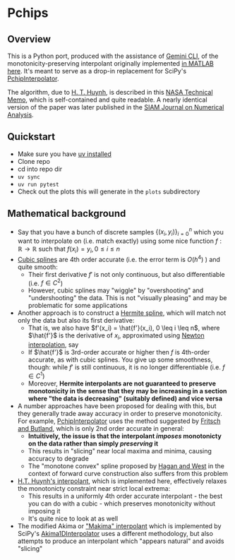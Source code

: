# Pchips

## Overview

This is a Python port, produced with the assistance of [Gemini CLI](https://github.com/google-gemini/gemini-cli), of the monotonicity-preserving interpolant originally implemented [in MATLAB here](https://github.com/vglazer/USRA/tree/master/interpolation). It's meant to serve as a drop-in replacement for SciPy's [PchipInterpolator](https://docs.scipy.org/doc/scipy/reference/generated/scipy.interpolate.PchipInterpolator.html).

The algorithm, due to [H. T. Huynh](https://scholar.google.com/citations?user=ZXhGCtwAAAAJ&hl=en), is described in this [NASA Technical Memo](https://ntrs.nasa.gov/citations/19910011517), which is self-contained and quite readable. A nearly identical version of the paper was later published in the [SIAM Journal on Numerical Analysis](https://epubs.siam.org/doi/10.1137/0730004).

## Quickstart

- Make sure you have [uv installed](https://docs.astral.sh/uv/getting-started/installation/)
- Clone repo
- cd into repo dir
- `uv sync`
- `uv run pytest`
- Check out the plots this will generate in the `plots` subdirectory

## Mathematical background

- Say that you have a bunch of discrete samples $\{(x_i, y_i)\}_{i = 0}^{n}$ which you want to interpolate on (i.e. match exactly) using some nice function $f: \mathbb{R} \rightarrow \mathbb{R}$ such that $f(x_i) = y_i, 0 \leq i \leq n$
- [Cubic splines](https://en.wikiversity.org/wiki/Cubic_Spline_Interpolation) are 4th order accurate (i.e. the error term is $O(h^4)$ ) and quite smooth:
  - Their first derivative $f'$ is not only continuous, but also differentiable (i.e. $f \in C^2$)
  - However, cubic splines may "wiggle" by "overshooting" and "undershooting" the data. This is not "visually pleasing" and may be problematic for some applications
- Another approach is to construct a [Hermite spline](https://en.wikipedia.org/wiki/Cubic_Hermite_spline), which will match not only the data but also its first derivative:
  - That is, we also have $f'(x_i) = \hat{f'}(x_i), 0 \leq i \leq n$, where $\hat{f'}$ is the derivative of $x_i$, approximated using [Newton interpolation](https://en.wikipedia.org/wiki/Polynomial_interpolation#Newton_Interpolation), say
  - If $\hat{f'}$ is 3rd-order accurate or higher then $f$ is 4th-order accurate, as with cubic splines. You give up some smoothness, though: while $f'$ is still continuous, it is no longer differentiable (i.e. $f \in C^1$)
  - Moreover, **Hermite interpolants are not guaranteed to preserve monotonicity in the sense that they may be increasing in a section where "the data is decreasing" (suitably defined) and vice versa**
- A number approaches have been proposed for dealing with this, but they generally trade away accuracy in order to preserve monotonicity. For example, [PchipInterpolator](https://docs.scipy.org/doc/scipy/reference/generated/scipy.interpolate.PchipInterpolator.html) uses the method suggested by [Fritsch and Butland](https://epubs.siam.org/doi/10.1137/0905021), which is only 2nd order accurate in general:
  - **Intuitively, the issue is that the interpolant _imposes_ monotonicty on the data rather than simply _preserving_ it**
  - This results in "slicing" near local maxima and minima, causing accuracy to degrade
  - The "monotone convex" spline proposed by [Hagan and West](https://www.deriscope.com/docs/Hagan_West_curves_AMF.pdf) in the context of forward curve construction also suffers from this problem
- [H.T. Huynh's interpolant](https://ntrs.nasa.gov/api/citations/19910011517/downloads/19910011517.pdf), which is implemented here, effectively relaxes the monotonicty constraint near strict local extrema:
  - This results in a uniformly 4th order accurate interpolant - the best you can do with a cubic - which preserves monotonicity without imposing it
  - It's quite nice to look at as well
- The modified Akima or ["Makima" interpolant](https://blogs.mathworks.com/cleve/2019/04/29/makima-piecewise-cubic-interpolation/) which is implemented by SciPy's [Akima1DInterpolator](https://docs.scipy.org/doc/scipy/reference/generated/scipy.interpolate.Akima1DInterpolator.html#scipy.interpolate.Akima1DInterpolator) uses a different methodology, but also attempts to produce an interpolant which "appears natural" and avoids "slicing"
